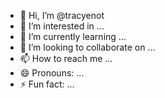 - 👋 Hi, I’m @tracyenot
- 👀 I’m interested in ...
- 🌱 I’m currently learning ...
- 💞️ I’m looking to collaborate on ...
- 📫 How to reach me ...
- 😄 Pronouns: ...
- ⚡ Fun fact: ...

<!---
tracyenot/tracyenot is a ✨ special ✨ repository because its `README.md` (this file) appears on your GitHub profile.
You can click the Preview link to take a look at your changes.
--->
